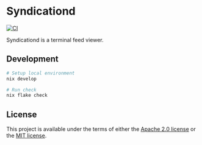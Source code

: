 # Syndicationd

[![CI](https://github.com/ymgyt/syndicationd/actions/workflows/ci.yaml/badge.svg)](https://github.com/ymgyt/syndicationd/actions/workflows/ci.yaml)

Syndicationd is a terminal feed viewer.

## Development

```sh
# Setup local environment
nix develop

# Run check
nix flake check
```

## License

This project is available under the terms of either the [Apache 2.0 license](./LICENSE-APACHE) or the [MIT license](./LICENSE-MIT).

